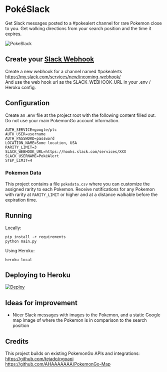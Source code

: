 # PokéSlack
Get Slack messages posted to a #pokealert channel for rare Pokemon close to you. Get walking directions from your search position and the time it expires. 

![PokeSlack](cover.png?raw=true)

## Create your [Slack Webhook](https://api.slack.com/incoming-webhooks)
Create a new webhook for a channel named #pokealerts  
https://my.slack.com/services/new/incoming-webhook/  
And use the web hook url as the SLACK_WEBHOOK_URL in your .env / Heroku config. 

## Configuration 
Create an .env file at the project root with the following content filled out. Do not use your main PokemonGo account information. 

    AUTH_SERVICE=google/ptc
    AUTH_USER=username
    AUTH_PASSWORD=password
    LOCATION_NAME=Some location, USA
    RARITY_LIMIT=3
    SLACK_WEBHOOK_URL=https://hooks.slack.com/services/XXX
    SLACK_USERNAME=PokéAlert
    STEP_LIMIT=4

### Pokemon Data
This project contains a file `pokedata.csv` where you can customize the assigned rarity to each Pokemon. 
Receive notifications for any Pokemon with rarity at `RARITY_LIMIT` or higher and at a distance walkable before the expiration time.

## Running 

Locally:  

    pip install -r requirements
    python main.py
    
Using Heroku:  

    heroku local 

## Deploying to Heroku
[![Deploy](https://www.herokucdn.com/deploy/button.svg)](https://heroku.com/deploy)

## Ideas for improvement
* Nicer Slack messages with images to the Pokemon, and a static Google map image of where the Pokemon is in comparison to the search position

## Credits  
This project builds on existing PokemonGo APIs and integrations:  
https://github.com/tejado/pgoapi  
https://github.com/AHAAAAAAA/PokemonGo-Map  

